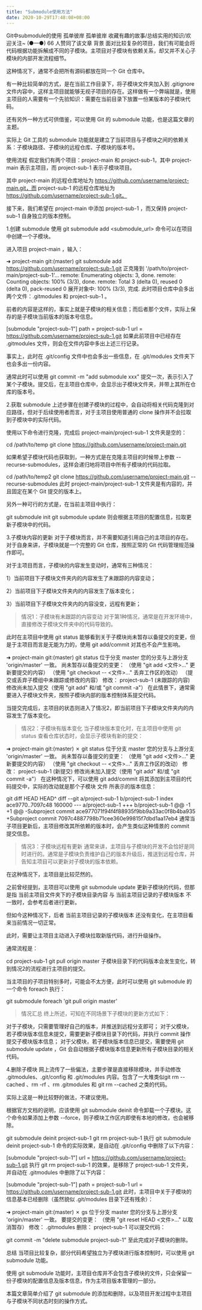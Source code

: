```yaml
---
title: "Submodule使用方法"
date: 2020-10-29T17:48:08+08:00
---
```


Git中submodule的使用
孤单彼岸
孤单彼岸
收藏有趣的故事/总结实用的知识/欢迎关注~ (●—●)
66 人赞同了该文章
背景
面对比较复杂的项目，我们有可能会将代码根据功能拆解成不同的子模块。主项目对子模块有依赖关系，却又并不关心子模块的内部开发流程细节。

这种情况下，通常不会把所有源码都放在同一个 Git 仓库中。

有一种比较简单的方式，是在当前工作目录下，将子模块文件夹加入到 .gitignore 文件内容中，这样主项目就能够无视子项目的存在。这样做有一个弊端就是，使用主项目的人需要有一个先验知识：需要在当前目录下放置一份某版本的子模块代码。

还有另外一种方式可供借鉴，可以使用 Git 的 submodule 功能，也是这篇文章的主题。

实际上 Git 工具的 submodule 功能就是建立了当前项目与子模块之间的依赖关系：子模块路径、子模块的远程仓库、子模块的版本号。



使用流程
假定我们有两个项目：project-main 和 project-sub-1，其中 project-main 表示主项目，而 project-sub-1 表示子模块项目。

其中 project-main 的远程仓库地址为 https://github.com/username/project-main.git，而 project-sub-1 的远程仓库地址为 https://github.com/username/project-sub-1.git。

接下来，我们希望在 project-main 中添加 project-sub-1 ，而又保持 project-sub-1 自身独立的版本控制。



1.创建 submodule
使用 git submodule add <submodule_url> 命令可以在项目中创建一个子模块。

进入项目 project-main ，输入：

➜ project-main git:(master) git submodule add https://github.com/username/project-sub-1.git
正克隆到 '/path/to/project-main/project-sub-1'...
remote: Enumerating objects: 3, done.
remote: Counting objects: 100% (3/3), done.
remote: Total 3 (delta 0), reused 0 (delta 0), pack-reused 0
展开对象中: 100% (3/3), 完成.
此时项目仓库中会多出两个文件：.gitmodules 和 project-sub-1 。

前者的内容是这样的，事实上就是子模块的相关信息；而后者那个文件，实际上保存的是子模块当前版本的版本号信息。

[submodule "project-sub-1"]
path = project-sub-1
url = https://github.com/username/project-sub-1.git
如果此前项目中已经存在 .gitmodules 文件，则会在文件内容中多出上述三行记录。

事实上，此时在 .git/config 文件中也会多出一些信息，在 .git/modules 文件夹下也会多出一份内容。



通常此时可以使用 git commit -m "add submodule xxx" 提交一次，表示引入了某个子模块。提交后，在主项目仓库中，会显示出子模块文件夹，并带上其所在仓库的版本号。




2.获取 submodule
上述步骤在创建子模块的过程中，会自动将相关代码克隆到对应路径，但对于后续使用者而言，对于主项目使用普通的 clone 操作并不会拉取到子模块中的实际代码。

使用以下命令进行克隆，完成后 project-main/project-sub-1 文件夹是空的：

cd /path/to/temp
git clone https://github.com/username/project-main.git


如果希望子模块代码也获取到，一种方式是在克隆主项目的时候带上参数 --recurse-submodules，这样会递归地将项目中所有子模块的代码拉取。

cd /path/to/temp2
git clone https://github.com/username/project-main.git --recurse-submodules
此时 project-main/project-sub-1 文件夹是有内容的，并且固定在某个 Git 提交的版本上。

另外一种可行的方式是，在当前主项目中执行：

git submodule init
git submodule update
则会根据主项目的配置信息，拉取更新子模块中的代码。



3.子模块内容的更新
对于子模块而言，并不需要知道引用自己的主项目的存在。对于自身来讲，子模块就是一个完整的 Git 仓库，按照正常的 Git 代码管理规范操作即可。

对于主项目而言，子模块的内容发生变动时，通常有三种情况：

1）当前项目下子模块文件夹内的内容发生了未跟踪的内容变动；

2）当前项目下子模块文件夹内的内容发生了版本变化；

3）当前项目下子模块文件夹内的内容没变，远程有更新；



> 情况1：子模块有未跟踪的内容变动
对于第1种情况，通常是在开发环境中，直接修改子模块文件夹中的代码导致的。

此时在主项目中使用 git status 能够看到关于子模块尚未暂存以备提交的变更，但是于主项目而言是无能为力的，使用 git add/commit 对其也不会产生影响。

➜ project-main git:(master) git status
位于分支 master
您的分支与上游分支 'origin/master' 一致。
尚未暂存以备提交的变更：
（使用 "git add <文件>..." 更新要提交的内容）
（使用 "git checkout -- <文件>..." 丢弃工作区的改动）
（提交或丢弃子模组中未跟踪或修改的内容）
修改： project-sub-1 (未跟踪的内容)
修改尚未加入提交（使用 "git add" 和/或 "git commit -a"）
在此情景下，通常需要进入子模块文件夹，按照子模块内部的版本控制体系提交代码。

当提交完成后，主项目的状态则进入了情况2，即当前项目下子模块文件夹内的内容发生了版本变化。



> 情况2：子模块有版本变化
当子模块版本变化时，在主项目中使用 git status 查看仓库状态时，会显示子模块有新的提交：

➜ project-main git:(master) ✗ git status
位于分支 master
您的分支与上游分支 'origin/master' 一致。
尚未暂存以备提交的变更：
（使用 "git add <文件>..." 更新要提交的内容）
（使用 "git checkout -- <文件>..." 丢弃工作区的改动）
修改： project-sub-1 (新提交)
修改尚未加入提交（使用 "git add" 和/或 "git commit -a"）
在这种情况下，可以使用 git add/commit 将其添加到主项目的代码提交中，实际的改动就是那个子模块 文件 所表示的版本信息：

git diff HEAD HEAD^
diff --git a/project-sub-1 b/project-sub-1
index ace9770..7097c48 160000
--- a/project-sub-1
+++ b/project-sub-1
@@ -1 +1 @@
-Subproject commit ace977071f94f4f88935f9bb9a33ac0f8b4ba935
+Subproject commit 7097c4887798b71cee360e99815f7dbd1aa17eb4
通常当子项目更新后，主项目修改其所依赖的版本时，会产生类似这种情景的 commit 提交信息。



> 情况3：子模块远程有更新
通常来讲，主项目与子模块的开发不会恰好是同时进行的。通常是子模块负责维护自己的版本升级后，推送到远程仓库，并告知主项目可以更新对子模块的版本依赖。

在这种情况下，主项目是比较茫然的。

之前曾经提到，主项目可以使用 git submodule update 更新子模块的代码，但那是指 当前主项目文件夹下的子模块目录内容 与 当前主项目记录的子模块版本 不一致时，会参考后者进行更新。

但如今这种情况下，后者 当前主项目记录的子模块版本 还没有变化，在主项目看来当前情况一切正常。

此时，需要让主项目主动进入子模块拉取新版代码，进行升级操作。

通常流程是：

cd project-sub-1
git pull origin master
子模块目录下的代码版本会发生变化，转到情况2的流程进行主项目的提交。

当主项目的子项目特别多时，可能会不太方便，此时可以使用 git submodule 的一个命令 foreach 执行：

git submodule foreach 'git pull origin master'


> 情况汇总
终上所述，可知在不同场景下子模块的更新方式如下：

对于子模块，只需要管理好自己的版本，并推送到远程分支即可；
对于父模块，若子模块版本信息未提交，需要更新子模块目录下的代码，并执行 commit 操作提交子模块版本信息；
对于父模块，若子模块版本信息已提交，需要使用 git submodule update ，Git 会自动根据子模块版本信息更新所有子模块目录的相关代码。


4.删除子模块
网上流传了一些偏法，主要步骤是直接移除模块，并手动修改 .gitmodules、.git/config 和 .git/modules 内容。包含了一大堆类似git rm --cached <sub-module>、rm -rf <sub-moduel>、rm .gitmodules 和 git rm --cached 之类的代码。

实际上这是一种比较野的做法，不建议使用。

根据官方文档的说明，应该使用 git submodule deinit 命令卸载一个子模块。这个命令如果添加上参数 --force，则子模块工作区内即使有本地的修改，也会被移除。

git submodule deinit project-sub-1
git rm project-sub-1
执行 git submodule deinit project-sub-1 命令的实际效果，是自动在 .git/config 中删除了以下内容：

[submodule "project-sub-1"]
url = https://github.com/username/project-sub-1.git
执行 git rm project-sub-1 的效果，是移除了 project-sub-1 文件夹，并自动在 .gitmodules 中删除了以下内容：

[submodule "project-sub-1"]
path = project-sub-1
url = https://github.com/username/project-sub-1.git
此时，主项目中关于子模块的信息基本已经删除（虽然貌似 .git/modules 目录下还有残余）：

➜ project-main git:(master) ✗ gs
位于分支 master
您的分支与上游分支 'origin/master' 一致。
要提交的变更：
（使用 "git reset HEAD <文件>..." 以取消暂存）
修改： .gitmodules
删除： project-sub-1
可以提交代码：

git commit -m "delete submodule project-sub-1"
至此完成对子模块的删除。



总结
当项目比较复杂，部分代码希望独立为子模块进行版本控制时，可以使用 git submodule 功能。

使用 git submodule 功能时，主项目仓库并不会包含子模块的文件，只会保留一份子模块的配置信息及版本信息，作为主项目版本管理的一部分。

本篇文章简单介绍了 git submodule 的添加和删除，以及项目开发过程中主项目与子模块不同状态时刻的操作方式。
